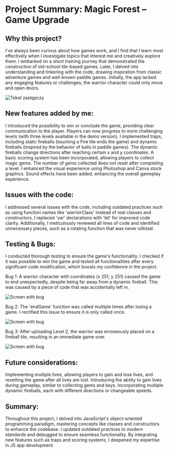 # Project Summary: Magic Forest – Game Upgrade

## Why this project? 
I've always been curious about how games work, and I find that I learn most effectively when I investigate topics that interest me and creatively explore them. I embarked on a short training journey that demonstrated the construction of old-school tile-based games. Later, I delved into understanding and tinkering with the code, drawing inspiration from classic adventure games and well-known paddle games. Initially, the app lacked any engaging features or challenges; the warrior character could only move and open doors.

![Tekst zastępczy](src/photo.jpg)

## New features added by me: 
I introduced the possibility to win or conclude the game, providing clear communication to the player. Players can now progress to more challenging levels (with three levels available in the demo version). I implemented traps, including static fireballs (touching a Fire tile ends the game) and dynamic fireballs (inspired by the behavior of balls in paddle games). The dynamic fireballs change directions after reaching certain x and y coordinates. A basic scoring system has been incorporated, allowing players to collect magic gems. The number of gems collected does not reset after completing a level. I enhanced the visual experience using Photoshop and Canva stock graphics. Sound effects have been added, enhancing the overall gameplay experience.

## Issues with the code: 
I addressed several issues with the code, including outdated practices such as using function names like 'warriorClass' instead of real classes and constructors. I replaced 'var' declarations with 'let' for improved code clarity. Additionally, I meticulously reviewed all lines of code and identified unnecessary pieces, such as a rotating function that was never utilized.

## Testing & Bugs: 
I conducted thorough testing to ensure the game's functionality. I checked if it was possible to win the game and tested all functionalities after every significant code modification, which boosts my confidence in the project. 

Bug 1: A warrior character with coordinates (x 251, y 251) caused the game to end unexpectedly, despite being far away from a dynamic fireball. This was caused by a piece of code that was accidentally left in. 

![Screen with bug](src/BUG1.jpg)

Bug 2: The 'endGame' function was called multiple times after losing a game. I rectified this issue to ensure it is only called once. 

![Screen with bug](src/BUG2.jpg)

Bug 3: After uploading Level 2, the warrior was erroneously placed on a fireball tile, resulting in an immediate game over.

![Screen with bug](src/BUG3.jpg)

## Future considerations: 
Implementing multiple lives, allowing players to gain and lose lives, and resetting the game after all lives are lost. Introducing the ability to gain lives during gameplay, similar to collecting gems and keys. Incorporating multiple dynamic fireballs, each with different directions or changeable speeds.

## Summary: 
Throughout this project, I delved into JavaScript's object-oriented programming paradigm, mastering concepts like classes and constructors to enhance the codebase. I updated outdated practices to modern standards and debugged to ensure seamless functionality. By integrating new features such as traps and scoring systems, I deepened my expertise in JS app development.
